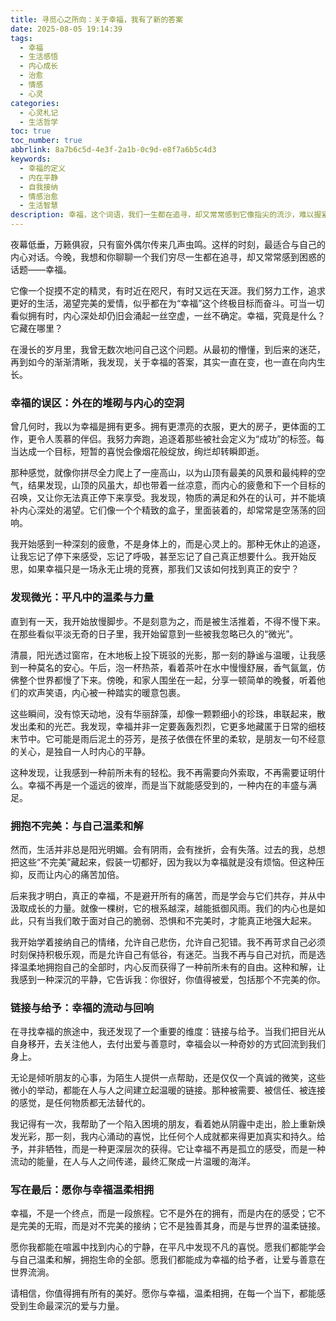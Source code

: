 ```yaml
---
title: 寻觅心之所向：关于幸福，我有了新的答案
date: 2025-08-05 19:14:39
tags:
  - 幸福
  - 生活感悟
  - 内心成长
  - 治愈
  - 情感
  - 心灵
categories:
  - 心灵札记
  - 生活哲学
toc: true
toc_number: true
abbrlink: 8a7b6c5d-4e3f-2a1b-0c9d-e8f7a6b5c4d3
keywords:
  - 幸福的定义
  - 内在平静
  - 自我接纳
  - 情感治愈
  - 生活智慧
description: 幸福，这个词语，我们一生都在追寻，却又常常感到它像指尖的流沙，难以握紧。它究竟是遥不可及的彼岸，还是触手可及的微光？在无数个日夜的沉思与体悟中，我渐渐明白，真正的幸福并非外在的堆砌，而是内心深处的一种安宁与丰盛。这篇文字，想与你一同探索，如何从喧嚣中抽离，在平凡里发现不凡，最终与那个渴望幸福的自己，温柔相拥。
---
```


夜幕低垂，万籁俱寂，只有窗外偶尔传来几声虫鸣。这样的时刻，最适合与自己的内心对话。今晚，我想和你聊聊一个我们穷尽一生都在追寻，却又常常感到困惑的话题——幸福。

它像一个捉摸不定的精灵，有时近在咫尺，有时又远在天涯。我们努力工作，追求更好的生活，渴望完美的爱情，似乎都在为“幸福”这个终极目标而奋斗。可当一切看似拥有时，内心深处却仍旧会涌起一丝空虚，一丝不确定。幸福，究竟是什么？它藏在哪里？

在漫长的岁月里，我曾无数次地问自己这个问题。从最初的懵懂，到后来的迷茫，再到如今的渐渐清晰，我发现，关于幸福的答案，其实一直在变，也一直在向内生长。

### 幸福的误区：外在的堆砌与内心的空洞

曾几何时，我以为幸福是拥有更多。拥有更漂亮的衣服，更大的房子，更体面的工作，更令人羡慕的伴侣。我努力奔跑，追逐着那些被社会定义为“成功”的标签。每当达成一个目标，短暂的喜悦会像烟花般绽放，绚烂却转瞬即逝。

那种感觉，就像你拼尽全力爬上了一座高山，以为山顶有最美的风景和最纯粹的空气，结果发现，山顶的风虽大，却也带着一丝凉意，而内心的疲惫和下一个目标的召唤，又让你无法真正停下来享受。我发现，物质的满足和外在的认可，并不能填补内心深处的渴望。它们像一个个精致的盒子，里面装着的，却常常是空荡荡的回响。

我开始感到一种深刻的疲惫，不是身体上的，而是心灵上的。那种无休止的追逐，让我忘记了停下来感受，忘记了呼吸，甚至忘记了自己真正想要什么。我开始反思，如果幸福只是一场永无止境的竞赛，那我们又该如何找到真正的安宁？

### 发现微光：平凡中的温柔与力量

直到有一天，我开始放慢脚步。不是刻意为之，而是被生活推着，不得不慢下来。在那些看似平淡无奇的日子里，我开始留意到一些被我忽略已久的“微光”。

清晨，阳光透过窗帘，在木地板上投下斑驳的光影，那一刻的静谧与温暖，让我感到一种莫名的安心。午后，泡一杯热茶，看着茶叶在水中慢慢舒展，香气氤氲，仿佛整个世界都慢了下来。傍晚，和家人围坐在一起，分享一顿简单的晚餐，听着他们的欢声笑语，内心被一种踏实的暖意包裹。

这些瞬间，没有惊天动地，没有华丽辞藻，却像一颗颗细小的珍珠，串联起来，散发出柔和的光芒。我发现，幸福并非一定要轰轰烈烈，它更多地藏匿于日常的细枝末节中。它可能是雨后泥土的芬芳，是孩子依偎在怀里的柔软，是朋友一句不经意的关心，是独自一人时内心的平静。

这种发现，让我感到一种前所未有的轻松。我不再需要向外索取，不再需要证明什么。幸福不再是一个遥远的彼岸，而是当下就能感受到的，一种内在的丰盛与满足。

### 拥抱不完美：与自己温柔和解

然而，生活并非总是阳光明媚。会有阴雨，会有挫折，会有失落。过去的我，总想把这些“不完美”藏起来，假装一切都好，因为我以为幸福就是没有烦恼。但这种压抑，反而让内心的痛苦加倍。

后来我才明白，真正的幸福，不是避开所有的痛苦，而是学会与它们共存，并从中汲取成长的力量。就像一棵树，它的根系越深，越能抵御风雨。我们的内心也是如此，只有当我们敢于面对自己的脆弱、恐惧和不完美时，才能真正地强大起来。

我开始学着接纳自己的情绪，允许自己悲伤，允许自己犯错。我不再苛求自己必须时刻保持积极乐观，而是允许自己有低谷，有迷茫。当我不再与自己对抗，而是选择温柔地拥抱自己的全部时，内心反而获得了一种前所未有的自由。这种和解，让我感到一种深沉的平静，它告诉我：你很好，你值得被爱，包括那个不完美的你。

### 链接与给予：幸福的流动与回响

在寻找幸福的旅途中，我还发现了一个重要的维度：链接与给予。当我们把目光从自身移开，去关注他人，去付出爱与善意时，幸福会以一种奇妙的方式回流到我们身上。

无论是倾听朋友的心事，为陌生人提供一点帮助，还是仅仅一个真诚的微笑，这些微小的举动，都能在人与人之间建立起温暖的链接。那种被需要、被信任、被连接的感觉，是任何物质都无法替代的。

我记得有一次，我帮助了一个陷入困境的朋友，看着她从阴霾中走出，脸上重新焕发光彩，那一刻，我内心涌动的喜悦，比任何个人成就都来得更加真实和持久。给予，并非牺牲，而是一种更深层次的获得。它让幸福不再是孤立的感受，而是一种流动的能量，在人与人之间传递，最终汇聚成一片温暖的海洋。

### 写在最后：愿你与幸福温柔相拥

幸福，不是一个终点，而是一段旅程。它不是外在的拥有，而是内在的感受；它不是完美的无瑕，而是对不完美的接纳；它不是独善其身，而是与世界的温柔链接。

愿你我都能在喧嚣中找到内心的宁静，在平凡中发现不凡的喜悦。愿我们都能学会与自己温柔和解，拥抱生命的全部。愿我们都能成为幸福的给予者，让爱与善意在世界流淌。

请相信，你值得拥有所有的美好。愿你与幸福，温柔相拥，在每一个当下，都能感受到生命最深沉的爱与力量。